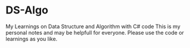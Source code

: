 # DS-Algo
My Learnings on Data Structure and Algorithm with C# code
This is my personal notes and may be helpfull for everyone.
Please use the code or learnings as you like.
